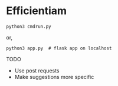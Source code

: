 # Efficientiam
    python3 cmdrun.py
or,

    python3 app.py  # flask app on localhost

TODO
- Use post requests
- Make suggestions more specific